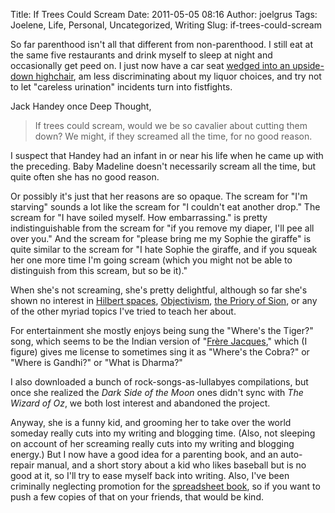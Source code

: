 Title: If Trees Could Scream
Date: 2011-05-05 08:16
Author: joelgrus
Tags: Joelene, Life, Personal, Uncategorized, Writing
Slug: if-trees-could-scream

So far parenthood isn't all that different from non-parenthood. I still
eat at the same five restaurants and drink myself to sleep at night and
occasionally get peed on. I just now have a car seat [wedged into an
upside-down
highchair](http://community.babycenter.com/post/a23997861/warning_upside_down_restaurant_high_chairs),
am less discriminating about my liquor choices, and try not to let
"careless urination" incidents turn into fistfights.

Jack Handey once Deep Thought,

> If trees could scream, would we be so cavalier about cutting them
> down? We might, if they screamed all the time, for no good reason.

I suspect that Handey had an infant in or near his life when he came up
with the preceding. Baby Madeline doesn't necessarily scream all the
time, but quite often she has no good reason.

Or possibly it's just that her reasons are so opaque. The scream for
"I'm starving" sounds a lot like the scream for "I couldn't eat another
drop." The scream for "I have soiled myself. How embarrassing." is
pretty indistinguishable from the scream for "if you remove my diaper,
I'll pee all over you." And the scream for "please bring me my Sophie
the giraffe" is quite similar to the scream for "I hate Sophie the
giraffe, and if you squeak her one more time I'm going scream (which you
might not be able to distinguish from this scream, but so be it)."

When she's not screaming, she's pretty delightful, although so far she's
shown no interest in [Hilbert
spaces](http://en.wikipedia.org/wiki/Hilbert_space),
[Objectivism](http://en.wikipedia.org/wiki/Objectivism_(Ayn_Rand)), [the
Priory of Sion](http://en.wikipedia.org/wiki/Priory_of_sion), or any of
the other myriad topics I've tried to teach her about.

For entertainment she mostly enjoys being sung the "Where's the Tiger?"
song, which seems to be the Indian version of "[Frère
Jacques](http://en.wikipedia.org/wiki/Frere_jacques)," which (I figure)
gives me license to sometimes sing it as "Where's the Cobra?" or "Where
is Gandhi?" or "What is Dharma?"

I also downloaded a bunch of rock-songs-as-lullabyes compilations, but
once she realized the *Dark Side of the Moon* ones didn't sync with *The
Wizard of Oz*, we both lost interest and abandoned the project.

Anyway, she is a funny kid, and grooming her to take over the world
someday really cuts into my writing and blogging time. (Also, not
sleeping on account of her screaming really cuts into my writing and
blogging energy.) But I now have a good idea for a parenting book, and
an auto-repair manual, and a short story about a kid who likes baseball
but is no good at it, so I'll try to ease myself back into writing.
Also, I've been criminally neglecting promotion for the [spreadsheet
book](http://thinkingspreadsheet.com), so if you want to push a few
copies of that on your friends, that would be kind.
